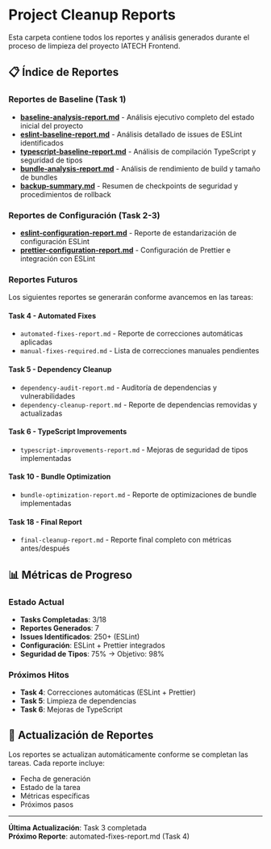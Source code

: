 # Project Cleanup Reports

Esta carpeta contiene todos los reportes y análisis generados durante el proceso de limpieza del proyecto IATECH Frontend.

## 📋 Índice de Reportes

### Reportes de Baseline (Task 1)
- **[baseline-analysis-report.md](./baseline-analysis-report.md)** - Análisis ejecutivo completo del estado inicial del proyecto
- **[eslint-baseline-report.md](./eslint-baseline-report.md)** - Análisis detallado de issues de ESLint identificados
- **[typescript-baseline-report.md](./typescript-baseline-report.md)** - Análisis de compilación TypeScript y seguridad de tipos
- **[bundle-analysis-report.md](./bundle-analysis-report.md)** - Análisis de rendimiento de build y tamaño de bundles
- **[backup-summary.md](./backup-summary.md)** - Resumen de checkpoints de seguridad y procedimientos de rollback

### Reportes de Configuración (Task 2-3)
- **[eslint-configuration-report.md](./eslint-configuration-report.md)** - Reporte de estandarización de configuración ESLint
- **[prettier-configuration-report.md](./prettier-configuration-report.md)** - Configuración de Prettier e integración con ESLint

### Reportes Futuros
Los siguientes reportes se generarán conforme avancemos en las tareas:

#### Task 4 - Automated Fixes
- `automated-fixes-report.md` - Reporte de correcciones automáticas aplicadas
- `manual-fixes-required.md` - Lista de correcciones manuales pendientes

#### Task 5 - Dependency Cleanup
- `dependency-audit-report.md` - Auditoría de dependencias y vulnerabilidades
- `dependency-cleanup-report.md` - Reporte de dependencias removidas y actualizadas

#### Task 6 - TypeScript Improvements
- `typescript-improvements-report.md` - Mejoras de seguridad de tipos implementadas

#### Task 10 - Bundle Optimization
- `bundle-optimization-report.md` - Reporte de optimizaciones de bundle implementadas

#### Task 18 - Final Report
- `final-cleanup-report.md` - Reporte final completo con métricas antes/después

## 📊 Métricas de Progreso

### Estado Actual
- **Tasks Completadas**: 3/18
- **Reportes Generados**: 7
- **Issues Identificados**: 250+ (ESLint)
- **Configuración**: ESLint + Prettier integrados
- **Seguridad de Tipos**: 75% → Objetivo: 98%

### Próximos Hitos
- **Task 4**: Correcciones automáticas (ESLint + Prettier)
- **Task 5**: Limpieza de dependencias
- **Task 6**: Mejoras de TypeScript

## 🔄 Actualización de Reportes

Los reportes se actualizan automáticamente conforme se completan las tareas. Cada reporte incluye:
- Fecha de generación
- Estado de la tarea
- Métricas específicas
- Próximos pasos

---

**Última Actualización**: Task 3 completada  
**Próximo Reporte**: automated-fixes-report.md (Task 4)